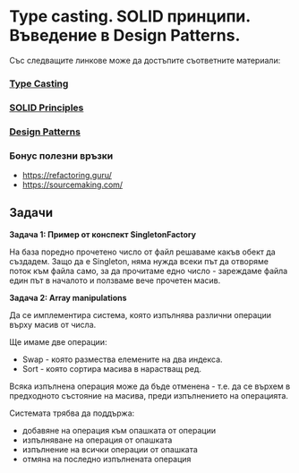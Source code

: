 # Type casting. SOLID принципи. Въведение в Design Patterns.

Със следващите линкове може да достъпите съответните материали:

### [Type Casting](./Type%20Casting)

### [SOLID Principles](./SOLID%20Principles)

### [Design Patterns](./Design%20Patterns)


### Бонус полезни връзки

- https://refactoring.guru/
- https://sourcemaking.com/


## Задачи

**Задача 1: Пример от конспект SingletonFactory**

На база поредно прочетено число от файл решаваме какъв обект да създадем. Защо да е Singleton, няма нужда всеки път да отворяме поток към файла само, за да прочитаме едно число - зареждаме файла един път в началото и ползваме вече прочетен масив.

**Задача 2: Array manipulations**

Да се имплементира система, която изпълнява различни операции върху масив от числа.

Ще имаме две операции:
- Swap - която размества елемените на два индекса.
- Sort - която сортира масива в нарастващ ред.

Всяка изпълнена операция може да бъде отменена - т.е. да се върхем в предходното състояние на масива,
преди изпълнението на операцията.

Системата трябва да поддържа:
- добавяне на операция към опашката от операции
- изпълняване на операция от опашката
- изпълнение на всички операции от опашката
- отмяна на последно изпълнената операция
